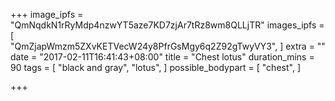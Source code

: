 +++
image_ipfs = "QmNqdkN1rRyMdp4nzwYT5aze7KD7zjAr7tRz8wm8QLLjTR"
images_ipfs = [  
  "QmZjapWmzm5ZXvKETVecW24y8PfrGsMgy6q2Z92gTwyVY3",
]
extra = ""
date = "2017-02-11T16:41:43+08:00"
title = "Chest lotus"
duration_mins = 90
tags = [
  "black and gray",
  "lotus",
]
possible_bodypart = [
  "chest",
]

+++

